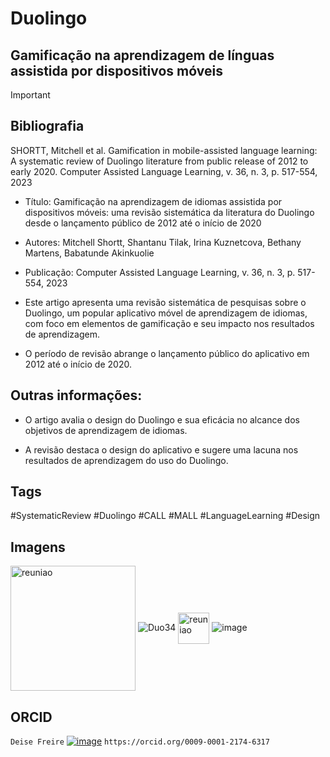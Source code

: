 # Duolingo 

## Gamificação na aprendizagem de línguas assistida por dispositivos móveis 

> [!IMPORTANT]
>
> 
> ## Bibliografia
>
>SHORTT, Mitchell et al. Gamification in mobile-assisted language learning: A systematic review of Duolingo literature from public release of 2012 to early 2020.
> Computer Assisted Language Learning, v. 36, n. 3, p. 517-554, 2023

* Título: Gamificação na aprendizagem de idiomas assistida por dispositivos móveis: uma revisão sistemática da literatura do Duolingo desde o lançamento público de 2012 até o início de 2020

* Autores: Mitchell Shortt, Shantanu Tilak, Irina Kuznetcova, Bethany Martens, Babatunde Akinkuolie

* Publicação: Computer Assisted Language Learning, v. 36, n. 3, p. 517-554, 2023

* Este artigo apresenta uma revisão sistemática de pesquisas sobre o Duolingo, um popular aplicativo móvel de aprendizagem de idiomas, com foco em elementos de gamificação e seu impacto nos resultados de aprendizagem. 

* O período de revisão abrange o lançamento público do aplicativo em 2012 até o início de 2020.

## Outras informações:

* O artigo avalia o design do Duolingo e sua eficácia no alcance dos objetivos de aprendizagem de idiomas.

* A revisão destaca o design do aplicativo e sugere uma lacuna nos resultados de aprendizagem do uso do Duolingo.

## Tags

#SystematicReview #Duolingo #CALL #MALL #LanguageLearning #Design

## Imagens

<img src="https://github.com/DeiseFreire/duolingo_idiomas_gamificacao/assets/51007898/cf245ca9-30ce-4857-8241-a2898a282302" alt="reuniao" min-width="100px" 
 max-width="100px" width="200px" align="center"> ![Duo34](https://i.imgur.com/9TuqFhM.png) <img src="https://github.com/DeiseFreire/duolingo_idiomas_gamificacao/assets/51007898/973af551-24e3-45f2-89f7-c10761730af3" alt="reuniao" min-width="50px" max-width="50px" width="50px" align="center"> ![image](https://github.com/DeiseFreire/duolingo_idiomas_gamificacao/assets/51007898/85bbaf84-9c5e-403a-af07-48f7c729fc4a)

## ORCID

`Deise Freire` [![image](https://github.com/DeiseFreire/duolingo_idiomas_gamificacao/assets/51007898/1f5aa878-c5ac-4f60-8478-d31ec52fe38b)](https://orcid.org/my-orcid?orcid=0009-0001-2174-6317) `https://orcid.org/0009-0001-2174-6317`
